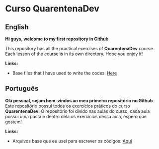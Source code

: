 # Curso QuarentenaDev

## English
**Hi guys, welcome to my first repository in Github**

This repository has all the practical exercises of __QuarentenaDev__ course. Each lesson of the course is in its own directory. Hope you enjoy it!

**Links:**
* Base files that I have used to write the codes: [Here](https://github.com/alura-cursos/projeto-codepen-local-quarentenadev)


## Português
**Olá pessoal, sejam bem-vindos ao meu primeiro repositório no Github**
Este repositório possui todos os exercícios práticos do curso __QuarentenaDev__. O repositório foi divido nas aulas do curso, cada aula possui uma pasta e dentro dela os exercícios dessa aula, espero que gostem!

**Links:**
* Arquivos base que eu usei para escrever os códigos: [Aqui](https://github.com/alura-cursos/projeto-codepen-local-quarentenadev)